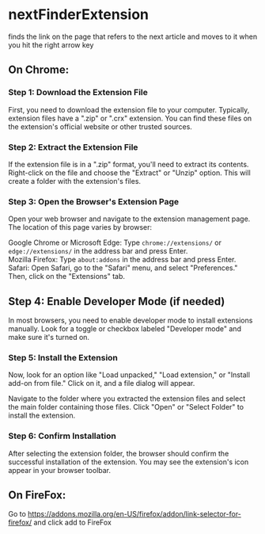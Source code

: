 # nextFinderExtension
finds the link on the page that refers to the next article and moves to it when you hit the right arrow key
## On Chrome:
### Step 1: Download the Extension File

First, you need to download the extension file to your computer. Typically, extension files have a ".zip" or ".crx" extension. You can find these files on the extension's official website or other trusted sources.

### Step 2: Extract the Extension File

If the extension file is in a ".zip" format, you'll need to extract its contents. Right-click on the file and choose the "Extract" or "Unzip" option. This will create a folder with the extension's files.

### Step 3: Open the Browser's Extension Page

Open your web browser and navigate to the extension management page. The location of this page varies by browser:

Google Chrome or Microsoft Edge: Type `chrome://extensions/` or `edge://extensions/` in the address bar and press Enter.  
Mozilla Firefox: Type `about:addons` in the address bar and press Enter.  
Safari: Open Safari, go to the "Safari" menu, and select "Preferences." Then, click on the "Extensions" tab.  

## Step 4: Enable Developer Mode (if needed)

In most browsers, you need to enable developer mode to install extensions manually. Look for a toggle or checkbox labeled "Developer mode" and make sure it's turned on.

### Step 5: Install the Extension

Now, look for an option like "Load unpacked," "Load extension," or "Install add-on from file." Click on it, and a file dialog will appear.

Navigate to the folder where you extracted the extension files and select the main folder containing those files. Click "Open" or "Select Folder" to install the extension.

### Step 6: Confirm Installation

After selecting the extension folder, the browser should confirm the successful installation of the extension. You may see the extension's icon appear in your browser toolbar.

## On FireFox:
Go to https://addons.mozilla.org/en-US/firefox/addon/link-selector-for-firefox/ and click add to FireFox
